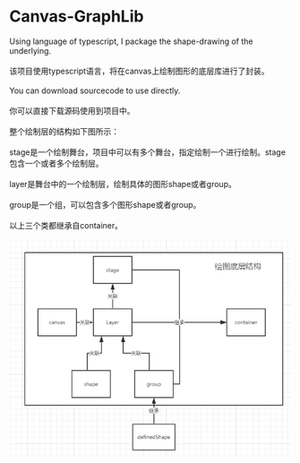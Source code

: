 # Canvas-GraphLib
Using language of typescript, I package the shape-drawing of the underlying.<br>  
该项目使用typescript语言，将在canvas上绘制图形的底层库进行了封装。<br>  
You can download sourcecode to use directly.<br>  
你可以直接下载源码使用到项目中。<br>  
整个绘制层的结构如下图所示：<br>  
stage是一个绘制舞台，项目中可以有多个舞台，指定绘制一个进行绘制。stage包含一个或者多个绘制层。<br>  
layer是舞台中的一个绘制层，绘制具体的图形shape或者group。<br>  
group是一个组，可以包含多个图形shape或者group。<br>  
以上三个类都继承自container。<br>  
 ![image](https://github.com/fangsmile/Canvas-GraphLib/blob/master/raw/master/images-folder/struct.png?raw=true)
